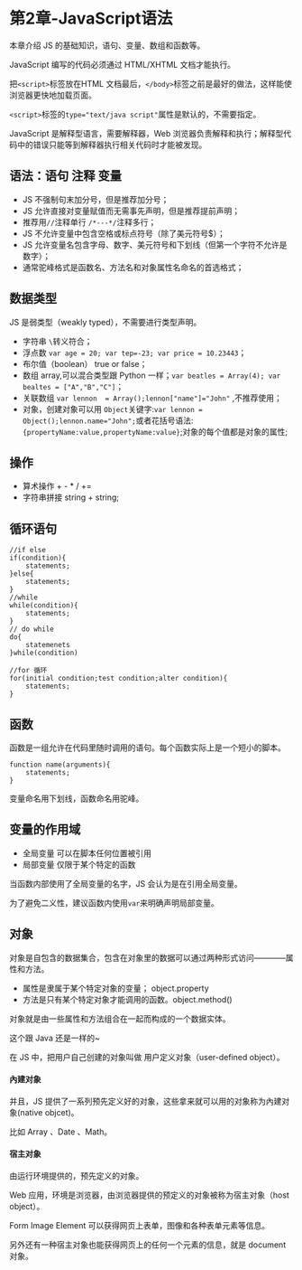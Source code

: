 # 第2章-JavaScript语法

本章介绍 JS 的基础知识，语句、变量、数组和函数等。

JavaScript 编写的代码必须通过 HTML/XHTML 文档才能执行。

把`<script>`标签放在HTML 文档最后，`</body>`标签之前是最好的做法，这样能使浏览器更快地加载页面。

`<script>`标签的`type="text/java script"`属性是默认的，不需要指定。


JavaScript 是解释型语言，需要解释器，Web 浏览器负责解释和执行；解释型代码中的错误只能等到解释器执行相关代码时才能被发现。

## 语法：语句 注释 变量


- JS 不强制句末加分号，但是推荐加分号；
- JS 允许直接对变量赋值而无需事先声明，但是推荐提前声明；
- 推荐用`//`注释单行 `/*---*/`注释多行；
- JS 不允许变量中包含空格或标点符号（除了美元符号$）；
- JS 允许变量名包含字母、数字、美元符号和下划线（但第一个字符不允许是数字）；
- 通常驼峰格式是函数名、方法名和对象属性名命名的首选格式；


## 数据类型

JS 是弱类型（weakly typed），不需要进行类型声明。

- 字符串 `\`转义符合；
- 浮点数 `var age = 20; var tep=-23; var price = 10.23443`；
- 布尔值（boolean） true or false；
- 数组 array,可以混合类型跟 Python 一样；`var beatles = Array(4); var bealtes = ["A","B","C"]`；
- 关联数组 `var lennon  = Array();lennon["name"]="John"` ,不推荐使用；
- 对象，创建对象可以用 `Object`关键字:`var lennon = Object();lennon.name="John";`或者花括号语法:`{propertyName:value,propertyName:value}`;对象的每个值都是对象的属性;

## 操作

- 算术操作 + - * /  +=
- 字符串拼接 string + string;

## 循环语句

```
//if else
if(condition){
    statements;
}else{
    statements;
}
//while
while(condition){
    statements;
}
// do while
do{
    statemenets
}while(condition)

//for 循环
for(initial condition;test condition;alter condition){
    statements;
}
```


## 函数

函数是一组允许在代码里随时调用的语句。每个函数实际上是一个短小的脚本。

```
function name(arguments){
    statements;
}
```

变量命名用下划线，函数命名用驼峰。

## 变量的作用域

- 全局变量 可以在脚本任何位置被引用
- 局部变量 仅限于某个特定的函数

当函数内部使用了全局变量的名字，JS 会认为是在引用全局变量。

为了避免二义性，建议函数内使用`var`来明确声明局部变量。


## 对象

对象是自包含的数据集合，包含在对象里的数据可以通过两种形式访问————属性和方法。

- 属性是隶属于某个特定对象的变量； object.property
- 方法是只有某个特定对象才能调用的函数。object.method()

对象就是由一些属性和方法组合在一起而构成的一个数据实体。

这个跟 Java 还是一样的~

在 JS 中，把用户自己创建的对象叫做 用户定义对象（user-defined object）。

#### 內建对象

并且，JS 提供了一系列预先定义好的对象，这些拿来就可以用的对象称为內建对象(native objcet)。

比如 Array 、Date 、Math。

#### 宿主对象

由运行环境提供的，预先定义的对象。

Web 应用，环境是浏览器，由浏览器提供的预定义的对象被称为宿主对象（host object）。

Form Image Element 可以获得网页上表单，图像和各种表单元素等信息。

另外还有一种宿主对象也能获得网页上的任何一个元素的信息，就是 document 对象。



















